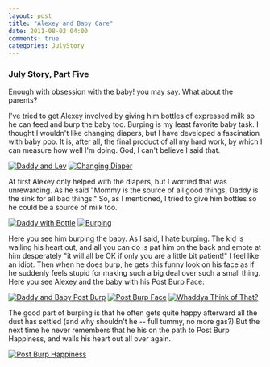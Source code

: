 ```yaml
---
layout: post
title: "Alexey and Baby Care"
date: 2011-08-02 04:00
comments: true
categories: JulyStory
---
```

### July Story, Part Five

Enough with obsession with the baby! you may say. What about the parents? 

I've tried to get Alexey involved by giving him bottles of expressed
milk so he can feed and burp the baby too. Burping is my least
favorite baby task.  I thought I wouldn't like changing diapers, but I
have developed a fascination with baby poo. It is, after all, the
final product of all my hard work, by which I can measure how well I'm
doing. God, I can't believe I said that.

[![Daddy and Lev][17]][17a]
[![Changing Diaper][18]][18a]

At first Alexey only helped with the diapers, but I worried that was
unrewarding. As he said "Mommy is the source of all good things, Daddy
is the sink for all bad things." <!--more--> So, as I mentioned, I tried to give
him bottles so he could be a source of milk too. 

[![Daddy with Bottle][19]][19a]
[![Burping][20]][20a]

Here you see him burping the baby. As I said, I hate burping. The kid
is wailing his heart out, and all you can do is pat him on the back
and emote at him desperately "it will all be OK if only you are a
little bit patient!" I feel like an idiot. Then when he does burp, he
gets this funny look on his face as if he suddenly feels stupid for
making such a big deal over such a small thing. Here you see Alexey
and the baby with his Post Burp Face:

[![Daddy and Baby Post Burp][22]][22a]
[![Post Burp Face][21]][21a]
[![Whaddya Think of That?][23]][23a]

The good part of burping is that he often gets quite happy afterward
all the dust has settled (and why shouldn't he -- full tummy, no more
gas?) But the next time he never remembers that he his on the path to 
Post Burp Happiness, and wails his heart out all over again. 

[![Post Burp Happiness][24]][24a]

[1]: /path/to/img.jpg "Title"
[1a]: /path/to/link "Title"
[17]:  https://lh3.googleusercontent.com/-TyDAGYttl3U/TkK5jemfBHI/AAAAAAAADdc/Kjs1YSgV2Dg/s288/IMG_8113.jpg "Daddy and Baby"
[17a]: https://picasaweb.google.com/lh/photo/PyWWL6NQpryqrejttvTK0IJ35BGm6sSypNLNdcLlep0?feat=directlink "Daddy and Baby on Picasa"
[18]:  https://lh6.googleusercontent.com/-MXOXB2RTkCM/TkK5m6iY4gI/AAAAAAAADdk/lGYi4WMF_Jo/s288/IMG_8138.jpg "Changing Diaper"
[18a]: https://picasaweb.google.com/lh/photo/Csl8DmxUYAvdxdvZVeUz_IJ35BGm6sSypNLNdcLlep0?feat=directlink
[19]: https://lh5.googleusercontent.com/-Dzrr5u9lj60/TkK6OWZlrJI/AAAAAAAADec/4hQ2xhr8F38/s288/IMG_8317.jpg "Daddy with Bottle"
[19a]: https://picasaweb.google.com/lh/photo/-ZmIf6DjQeZhVhGmo9Bh34J35BGm6sSypNLNdcLlep0?feat=directlink
[20]: https://lh6.googleusercontent.com/-Cf6XvHz6gNs/TkK6UirFxyI/AAAAAAAADek/xIQVHDv6bYA/s288/IMG_8319.jpg "Burping"
[20a]: https://picasaweb.google.com/lh/photo/ykS_GyeJYMojRKstC4WKDoJ35BGm6sSypNLNdcLlep0?feat=directlink
[21]: https://lh6.googleusercontent.com/-OY-8sMFyGu8/TkK6fFKvJAI/AAAAAAAADew/gy-O7Er8leo/s288/IMG_8339.jpg "Post Burp Face"
[21a]: https://picasaweb.google.com/lh/photo/cmnBXjVe7XZxVuDZpQnqa4J35BGm6sSypNLNdcLlep0?feat=directlink
[22]: https://lh5.googleusercontent.com/-X6wmDkKjOis/TkK6l-pPpwI/AAAAAAAADe0/MHbLXGQ64rM/s288/IMG_8344.jpg "Daddy and Baby Post Burp"
[22a]: https://picasaweb.google.com/lh/photo/BIM9GFhzRS41MoFmPdMZ5YJ35BGm6sSypNLNdcLlep0?feat=directlink
[23]: https://lh5.googleusercontent.com/-_vUvfuLP5Kw/TkK64eFZT_I/AAAAAAAADe8/DWYQPbROXHo/s288/IMG_8352.jpg
[23a]: https://picasaweb.google.com/lh/photo/VLpTPHeoP_2tpDA6tAEyCIJ35BGm6sSypNLNdcLlep0?feat=directlink  
[24]: https://lh4.googleusercontent.com/-BWPKldM7EsQ/TkK69pk35II/AAAAAAAADfI/N6_lt90dtAM/s640/IMG_8379.jpg "Post Burp Happiness"
[24a]: https://picasaweb.google.com/lh/photo/bGCxHBg2gMDkHDOyrJAyMoJ35BGm6sSypNLNdcLlep0?feat=directlink